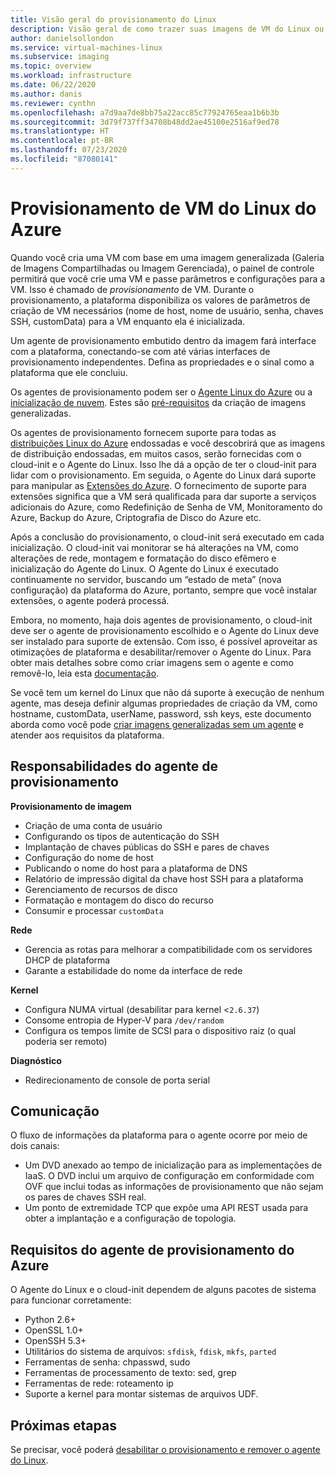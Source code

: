 ```yaml
---
title: Visão geral do provisionamento do Linux
description: Visão geral de como trazer suas imagens de VM do Linux ou criar imagens para serem usadas no Azure.
author: danielsollondon
ms.service: virtual-machines-linux
ms.subservice: imaging
ms.topic: overview
ms.workload: infrastructure
ms.date: 06/22/2020
ms.author: danis
ms.reviewer: cynthn
ms.openlocfilehash: a7d9aa7de8bb75a22acc85c77924765eaa1b6b3b
ms.sourcegitcommit: 3d79f737ff34708b48dd2ae45100e2516af9ed78
ms.translationtype: HT
ms.contentlocale: pt-BR
ms.lasthandoff: 07/23/2020
ms.locfileid: "87080141"
---
```

# <a name="azure-linux-vm-provisioning"></a>Provisionamento de VM do Linux do Azure
Quando você cria uma VM com base em uma imagem generalizada (Galeria de Imagens Compartilhadas ou Imagem Gerenciada), o painel de controle permitirá que você crie uma VM e passe parâmetros e configurações para a VM. Isso é chamado de *provisionamento* de VM. Durante o provisionamento, a plataforma disponibiliza os valores de parâmetros de criação de VM necessários (nome de host, nome de usuário, senha, chaves SSH, customData) para a VM enquanto ela é inicializada. 

Um agente de provisionamento embutido dentro da imagem fará interface com a plataforma, conectando-se com até várias interfaces de provisionamento independentes. Defina as propriedades e o sinal como a plataforma que ele concluiu. 

Os agentes de provisionamento podem ser o [Agente Linux do Azure](../extensions/agent-linux.md) ou a [inicialização de nuvem](./using-cloud-init.md). Estes são [pré-requisitos](create-upload-generic.md) da criação de imagens generalizadas.

Os agentes de provisionamento fornecem suporte para todas as [distribuições Linux do Azure](./endorsed-distros.md) endossadas e você descobrirá que as imagens de distribuição endossadas, em muitos casos, serão fornecidas com o cloud-init e o Agente do Linux. Isso lhe dá a opção de ter o cloud-init para lidar com o provisionamento. Em seguida, o Agente do Linux dará suporte para manipular as [Extensões do Azure](../extensions/features-windows.md). O fornecimento de suporte para extensões significa que a VM será qualificada para dar suporte a serviços adicionais do Azure, como Redefinição de Senha de VM, Monitoramento do Azure, Backup do Azure, Criptografia de Disco do Azure etc.

Após a conclusão do provisionamento, o cloud-init será executado em cada inicialização. O cloud-init vai monitorar se há alterações na VM, como alterações de rede, montagem e formatação do disco efêmero e inicialização do Agente do Linux. O Agente do Linux é executado continuamente no servidor, buscando um “estado de meta” (nova configuração) da plataforma do Azure, portanto, sempre que você instalar extensões, o agente poderá processá.

Embora, no momento, haja dois agentes de provisionamento, o cloud-init deve ser o agente de provisionamento escolhido e o Agente do Linux deve ser instalado para suporte de extensão. Com isso, é possível aproveitar as otimizações de plataforma e desabilitar/remover o Agente do Linux. Para obter mais detalhes sobre como criar imagens sem o agente e como removê-lo, leia esta [documentação](disable-provisioning.md).

Se você tem um kernel do Linux que não dá suporte à execução de nenhum agente, mas deseja definir algumas propriedades de criação da VM, como hostname, customData, userName, password, ssh keys, este documento aborda como você pode [criar imagens generalizadas sem um agente](no-agent.md) e atender aos requisitos da plataforma.


## <a name="provisioning-agent-responsibilities"></a>Responsabilidades do agente de provisionamento

**Provisionamento de imagem**
  
- Criação de uma conta de usuário
- Configurando os tipos de autenticação do SSH
- Implantação de chaves públicas do SSH e pares de chaves
- Configuração do nome de host
- Publicando o nome do host para a plataforma de DNS
- Relatório de impressão digital da chave host SSH para a plataforma
- Gerenciamento de recursos de disco
- Formatação e montagem do disco do recurso
- Consumir e processar `customData`
 
**Rede**
  
- Gerencia as rotas para melhorar a compatibilidade com os servidores DHCP de plataforma
- Garante a estabilidade do nome da interface de rede

**Kernel**
  
- Configura NUMA virtual (desabilitar para kernel <`2.6.37`)
- Consome entropia de Hyper-V para `/dev/random`
- Configura os tempos limite de SCSI para o dispositivo raiz (o qual poderia ser remoto)

**Diagnóstico**
  
- Redirecionamento de console de porta serial

## <a name="communication"></a>Comunicação
O fluxo de informações da plataforma para o agente ocorre por meio de dois canais:

- Um DVD anexado ao tempo de inicialização para as implementações de IaaS. O DVD inclui um arquivo de configuração em conformidade com OVF que inclui todas as informações de provisionamento que não sejam os pares de chaves SSH real.
- Um ponto de extremidade TCP que expõe uma API REST usada para obter a implantação e a configuração de topologia.


## <a name="azure-provisioning-agent-requirements"></a>Requisitos do agente de provisionamento do Azure
O Agente do Linux e o cloud-init dependem de alguns pacotes de sistema para funcionar corretamente:
- Python 2.6+
- OpenSSL 1.0+
- OpenSSH 5.3+
- Utilitários do sistema de arquivos: `sfdisk`, `fdisk`, `mkfs`, `parted`
- Ferramentas de senha: chpasswd, sudo
- Ferramentas de processamento de texto: sed, grep
- Ferramentas de rede: roteamento ip
- Suporte a kernel para montar sistemas de arquivos UDF.

## <a name="next-steps"></a>Próximas etapas

Se precisar, você poderá [desabilitar o provisionamento e remover o agente do Linux](disable-provisioning.md).
